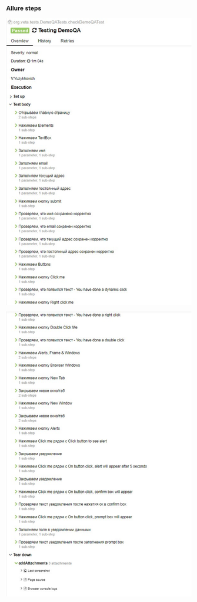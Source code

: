 ### Allure steps

<p align="left">
<img title="Allure Tests" src="images/rep.p1.jpg" + "images/report,p2.jpg">
</p>
<p align="left">
<img title="Allure Tests" src="images/rep.p2.jpg">
</p>


